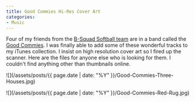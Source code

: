 ```yaml
---
title: Good Commies Hi-Res Cover Art
categories:
- Music
---
```


Four of my friends from the [B-Squad Softball team](http://www.bsquad.org/) are in a band called the [Good Commies](http://www.last.fm/music/Good+Commies). I was finally able to add some of these wonderful tracks to my iTunes collection. I insist on high resolution cover art so I fired up the scanner. Here are the files for anyone else who is looking for them. I couldn't find anything other than thumbnails online.



  
   ![](/assets/posts/{{ page.date | date: "%Y" }}/Good-Commies-Three-Houses.jpg)
  

  
   ![](/assets/posts/{{ page.date | date: "%Y" }}/Good-Commies-Red-Rug.jpg)
  


